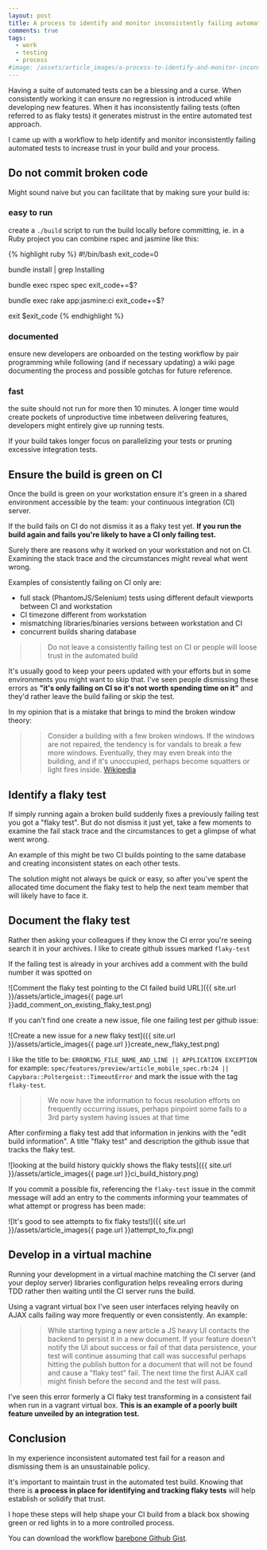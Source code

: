 ```yaml
---
layout: post
title: A process to identify and monitor inconsistently failing automated tests
comments: true
tags:
  - work
  - testing
  - process
#image: /assets/article_images/a-process-to-identify-and-monitor-inconsistently-failing-automated-tests/hero.jpg
---
```


Having a suite of automated tests can be a blessing and a curse. When consistently working it can ensure no regression is introduced while developing new features. When it has inconsistently failing tests (often referred to as flaky tests) it generates mistrust in the entire automated test approach.

I came up with a workflow to help identify and monitor inconsistently failing automated tests to increase trust in your build and your process.

## Do not commit broken code

Might sound naive but you can facilitate that by making sure your build is:

### easy to run

create a `./build` script to run the build locally before committing, ie. in a Ruby project you can combine rspec and jasmine like this:

{% highlight ruby %}
#!/bin/bash
exit_code=0

bundle install | grep Installing

bundle exec rspec spec
exit_code+=$?

bundle exec rake app:jasmine:ci
exit_code+=$?

exit $exit_code
{% endhighlight %}

### documented

ensure new developers are onboarded on the testing workflow by pair programming while following (and if necessary updating) a wiki page documenting the process and possible gotchas for future reference.

### fast

the suite should not run for more then 10 minutes. A longer time would create pockets of unproductive time inbetween delivering features, developers might entirely give up running tests.

If your build takes longer focus on parallelizing your tests or pruning excessive integration tests.

## Ensure the build is green on CI

Once the build is green on your workstation ensure it's green in a shared environment accessible by the team: your continuous integration (CI) server.

If the build fails on CI do not dismiss it as a flaky test yet. **If you run the build again and fails you're likely to have a CI only failing test.**

Surely there are reasons why it worked on your workstation and not on CI. Examining the stack trace and the circumstances might reveal what went wrong.

Examples of consistently failing on CI only are:
 
* full stack (PhantomJS/Selenium) tests using different default viewports between CI and workstation
* CI timezone different from workstation
* mismatching libraries/binaries versions between workstation and CI
* concurrent builds sharing database

>> Do not leave a consistently failing test on CI or people will loose trust in the automated build

It's usually good to keep your peers updated with your efforts but in some environments you might want to skip that. I've seen people dismissing these errors as **"it's only failing on CI so it's not worth spending time on it"** and they'd rather leave the build failing or skip the test.

In my opinion that is a mistake that brings to mind the broken window theory:

>> Consider a building with a few broken windows. If the windows are not repaired, the tendency is for vandals to break a few more windows. Eventually, they may even break into the building, and if it's unoccupied, perhaps become squatters or light fires inside. [Wikipedia](http://en.wikipedia.org/wiki/Broken_windows_theory)


## Identify a flaky test

If simply running again a broken build suddenly fixes a previously failing test you got a "flaky test". But do not dismiss it just yet, take a few moments to examine the fail stack trace and the circumstances to get a glimpse of what went wrong.

An example of this might be two CI builds pointing to the same database and creating inconsistent states on each other tests.

The solution might not always be quick or easy, so after you've spent the allocated time document the flaky test to help the next team member that will likely have to face it.

## Document the flaky test

Rather then asking your colleagues if they know the CI error you're seeing search it in your archives. I like to create github issues marked `flaky-test`

If the failing test is already in your archives add a comment with the build number it was spotted on

![Comment the flaky test pointing to the CI failed build URL]({{ site.url }}/assets/article_images{{ page.url }}add_comment_on_existing_flaky_test.png)


If you can't find one create a new issue, file one failing test per github issue:

![Create a new issue for a new flaky test]({{ site.url }}/assets/article_images{{ page.url }}create_new_flaky_test.png)

I like the title to be: `ERRORING_FILE_NAME_AND_LINE || APPLICATION EXCEPTION` for example: `spec/features/preview/article_mobile_spec.rb:24 || Capybara::Poltergeist::TimeoutError` and mark the issue with the tag `flaky-test`.


>> We now have the information to focus resolution efforts on frequently occurring issues, perhaps pinpoint some fails to a 3rd party system having issues at that time

After confirming a flaky test add that information in jenkins with the "edit build information". A title "flaky test" and description the github issue that tracks the flaky test.


![looking at the build history quickly shows the flaky tests]({{ site.url }}/assets/article_images{{ page.url }}ci_build_history.png)

If you commit a possible fix, referencing the `flaky-test` issue in the commit message will add an entry to the comments informing your teammates of what attempt or progress has been made:

![It's good to see attempts to fix flaky tests!]({{ site.url }}/assets/article_images{{ page.url }}attempt_to_fix.png)

## Develop in a virtual machine

Running your development in a virtual machine matching the CI server (and your deploy server) libraries configuration helps revealing errors during TDD rather then waiting until the CI server runs the build.

Using a vagrant virtual box I've seen user interfaces relying heavily on AJAX calls failing way more frequently or even consistently. An example:

>> While starting typing a new article a JS heavy UI contacts the backend to persist it in a new document. If your feature doesn't notify the UI about success or fail of that data persistence, your test will continue assuming that call was successful perhaps hitting the publish button for a document that will not be found and cause a "flaky test" fail. The next time the first AJAX call might finish before the second and the test will pass.

I've seen this error formerly a CI flaky test transforming in a consistent fail when run in a vagrant virtual box. **This is an example of a poorly built feature unveiled by an integration test.** 

## Conclusion

In my experience inconsistent automated test fail for a reason and dismissing them is an unsustainable policy.

It's important to maintain trust in the automated test build. Knowing that there is **a process in place for identifying and tracking flaky tests** will help establish or solidify that trust. 

I hope these steps will help shape your CI build from a black box showing green or red lights in to a more controlled process.

You can download the workflow <a href="https://gist.github.com/agenteo/504dc05d9a6294f5c9ef" target="_blank">barebone Github Gist</a>.
